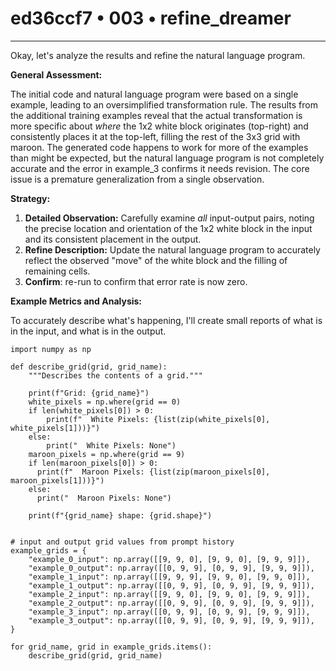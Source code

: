 # ed36ccf7 • 003 • refine_dreamer

---
Okay, let's analyze the results and refine the natural language program.

**General Assessment:**

The initial code and natural language program were based on a single example, leading to an oversimplified transformation rule. The results from the additional training examples reveal that the actual transformation is more specific about *where* the 1x2 white block originates (top-right) and consistently places it at the top-left, filling the rest of the 3x3 grid with maroon. The generated code happens to work for more of the examples than might be expected, but the natural language program is not completely accurate and the error in example_3 confirms it needs revision. The core issue is a premature generalization from a single observation.

**Strategy:**

1.  **Detailed Observation:** Carefully examine *all* input-output pairs, noting the precise location and orientation of the 1x2 white block in the input and its consistent placement in the output.
2.  **Refine Description:** Update the natural language program to accurately reflect the observed "move" of the white block and the filling of remaining cells.
3. **Confirm**: re-run to confirm that error rate is now zero.

**Example Metrics and Analysis:**

To accurately describe what's happening, I'll create small reports of what is in the input, and what is in the output.

```tool_code
import numpy as np

def describe_grid(grid, grid_name):
    """Describes the contents of a grid."""

    print(f"Grid: {grid_name}")
    white_pixels = np.where(grid == 0)
    if len(white_pixels[0]) > 0:
        print(f"  White Pixels: {list(zip(white_pixels[0], white_pixels[1]))}")
    else:
        print("  White Pixels: None")
    maroon_pixels = np.where(grid == 9)
    if len(maroon_pixels[0]) > 0:
      print(f"  Maroon Pixels: {list(zip(maroon_pixels[0], maroon_pixels[1]))}")
    else:
      print("  Maroon Pixels: None")

    print(f"{grid_name} shape: {grid.shape}")


# input and output grid values from prompt history
example_grids = {
    "example_0_input": np.array([[9, 9, 0], [9, 9, 0], [9, 9, 9]]),
    "example_0_output": np.array([[0, 9, 9], [0, 9, 9], [9, 9, 9]]),
    "example_1_input": np.array([[9, 9, 9], [9, 9, 0], [9, 9, 0]]),
    "example_1_output": np.array([[0, 9, 9], [0, 9, 9], [9, 9, 9]]),
    "example_2_input": np.array([[9, 9, 0], [9, 9, 0], [9, 9, 9]]),
    "example_2_output": np.array([[0, 9, 9], [0, 9, 9], [9, 9, 9]]),
    "example_3_input": np.array([[0, 9, 9], [0, 9, 9], [9, 9, 9]]),
    "example_3_output": np.array([[0, 9, 9], [0, 9, 9], [9, 9, 9]]),
}

for grid_name, grid in example_grids.items():
    describe_grid(grid, grid_name)

```
